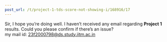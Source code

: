 ```yaml
---
post_url: /t/project-1-tds-score-not-showing-i/168916/17
---
```

Sir, I hope you’re doing well. I haven’t received any email regarding **Project 1** results. Could you please confirm if there’s an issue?  
my mail id: 23f2000798@ds.study.iitm.ac.in